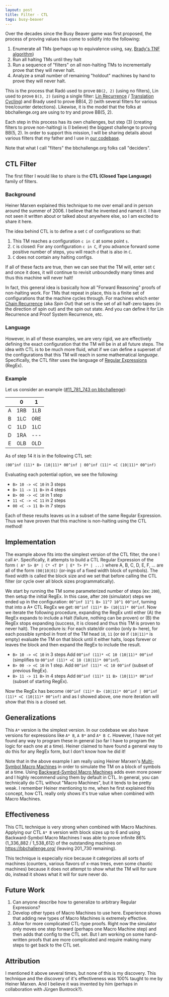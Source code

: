 ```yaml
---
layout: post
title: Filter - CTL
tags: busy-beaver
---
```


Over the decades since the Busy Beaver game was first proposed, the process of proving values has come to solidify into the following:

 1. Enumerate all TMs (perhaps up to equivalence using, say, [Brady's TNF algorithm](https://nickdrozd.github.io/2022/01/14/bradys-algorithm.html))
 2. Run all halting TMs until they halt
 3. Run a sequence of "filters" on all non-halting TMs to incrementally prove that they will never halt.
 4. Analyze a small number of remaining "holdout" machines by hand to prove they will never halt.

This is the process that Radó used to prove `BB(2, 2)` (using no filters), Lin used to prove `B(3, 2)` (using a single filter: [Lin Recurrence](https://nickdrozd.github.io/2021/02/24/lin-recurrence-and-lins-algorithm.html) / [Translation Cycling](https://discuss.bbchallenge.org/t/decider-translated-cyclers/34)) and Brady used to prove BB(4, 2) (with several filters for various tree/counter detections). Likewise, it is the model that the folks at bbchallenge.org are using to try and prove BB(5, 2).

Each step in this process has its own challenges, but step (3) (creating filters to prove non-halting) is (I believe) the biggest challenge to proving BB(5, 2). In order to support this mission, I will be sharing details about various filters that my father and I use in [our codebase](https://github.com/sligocki/busy-beaver).

Note that what I call "filters" the bbchallenge.org folks call "deciders".


## CTL Filter

The first filter I would like to share is the **CTL (Closed Tape Language)** family of filters.

### Background

Heiner Marxen explained this technique to me over email and in person around the summer of 2006. I believe that he invented and named it. I have not seen it written about or talked about anywhere else, so I am excited to share it here.

The idea behind CTL is to define a set `C` of configurations so that:

 1. This TM reaches a configuration `c in C` at some point `s`.
 2. `C` is closed: For any configuration `c in C`, if you advance forward some positive number of steps, you will reach `d` that is also in `C`.
 3. `C` does not contain any halting configs.

If all of these facts are true, then we can see that the TM will, enter set `C` and once it does, it will continue to revisit unboundedly many times and thus this machine will never halt!

In fact, this general idea is basically how all "Forward Reasoning" proofs of non-halting work. For TMs that repeat in place, this is a finite set of configurations that the machine cycles through. For machines which enter [Chain Recurrence](https://www.sligocki.com/2022/02/27/bbb-search-process.html#chain-recurrence) (aka *Spin Out*) that set is the set of all half-zero tapes (in the direction of spin out) and the spin out state. And you can define it for Lin Recurrence and Proof System Recurrence, etc.


### Language

However, in all of these examples, we are very rigid, we are effectively defining the exact configuration that the TM will be in at all future steps. The idea with CTL is to be much more fluid, what if we can define a superset of the configurations that this TM will reach in some mathematical *language*. Specifically, the CTL filter uses the language of [Regular Expressions](https://en.wikipedia.org/wiki/Regular_expression) (RegEx).


### Example

Let us consider an example ([#11_781_743 on bbchallenge](https://bbchallenge.org/11781743)):

|     |  0  |  1  |
| :-: | :-: | :-: |
|  A  | 1RB | 1LB |
|  B  | 1LC | 0RE |
|  C  | 1LD | 1LC |
|  D  | 1RA | --- |
|  E  | 0LB | 0LD |

As of step 14 it is in the following CTL set:

`(00^inf (11)* B> (10|11)* 00^inf | 00^inf (11)* <C (10|11)* 00^inf)`

Evaluating each potential option, we see the following:

  * `B> 10 -> <C 10` in 3 steps
  * `B> 11 -> 11 B>` in 4 steps
  * `B> 00 -> <C 10` in 1 step
  * `11 <C -> <C 11` in 2 steps
  * `00 <C -> 11 B>` in 7 steps

Each of these results leaves us in a subset of the same Regular Expression. Thus we have proven that this machine is non-halting using the CTL method!


## Implementation

The example above fits into the simplest version of the CTL filter, the one I call `A*`. Specifically, it attempts to build a CTL Regular Expression of the form `( A* S> B* | C* <T D* | E* T> F* | ...)` where A, B, C, D, E, F, ... are all of the form `(00|10|01)` (or-ings of a fixed width block of symbols). The fixed width is called the block size and we set that before calling the CTL filter (or cycle over all block sizes programmatically).

We start by running the TM some parameterized number of steps (ex: `200`), then setup the initial RegEx. In this case, after `200` (simulator) steps we ended up in the configuration: `00^inf 11^1 B> 11^7 10^1 00^inf`, turning that into a A* CTL RegEx we get: `00^inf (11)* B> (10|11)* 00^inf`. Now we iterate the following procedure, expanding the RegEx until either (A) the RegEx expands to include a Halt (failure, nothing can be proven) or (B) the RegEx stops expanding (success, it is closed and thus this TM is proven to never halt). The procedure is: For each state/dir combo (only `B>` here), for each possible symbol in front of the TM head `10`, `11` (or `00` if `(10|11)*` is empty) evaluate the TM on that block until it either halts, loops forever or leaves the block and then expand the RegEx to include the result.

  * `B> 10 -> <C 10` in 3 steps Add `00^inf (11)* <C 10 (10|11)* 00^inf` (simplifies to `00^inf (11)* <C 10 (10|11)* 00^inf`).
  * `B> 00 -> <C 10` in 1 step. Add `00^inf (11)* <C 10 00^inf` (subset of previous RegEx).
  * `B> 11 -> 11 B>` in 4 steps Add `00^inf (11)* 11 B> (10|11)* 00^inf` (subset of starting RegEx).

Now the RegEx has become `(00^inf (11)* B> (10|11)* 00^inf | 00^inf (11)* <C (10|11)* 00^inf)` and as I showed above, one more iteration will show that this is a closed set.


## Generalizations

This `A*` version is the simplest version. In our codebase we also have versions for expressions like `A* B`, `A B*` and `A* B C`. However, I have not yet found any way to program these in general (so far I have to program the logic for each one at a time). Heiner claimed to have found a general way to do this for any RegEx form, but I don't know how he did it!

Note that in the above example I am really using Heiner Marxen's [Multi-Symbol Macro Machines](http://turbotm.de/~heiner/BB/macro.html#4.1) in order to simulate the TM on a block of symbols at a time. Using [Backward-Symbol Macro Machines](http://turbotm.de/~heiner/BB/macro.html#4.2) adds even more power and I highly recommend using them by default in CTL. In general, you can technically do CTL without "Macro Machines", but it tends to be pretty weak. I remember Heiner mentioning to me, when he first explained this concept, how CTL really only shows it's true value when combined with Macro Machines.


## Effectiveness

This CTL technique is very strong when combined with Macro Machines. Applying our CTL `A* B` version with block sizes up to 6 and using Backward-Symbol Macro Machines I was able to prove infinite 86% (1_336_882 / 1_538_612) of the outstanding machines on https://bbchallenge.org/ (leaving 201_730 remaining).

This technique is especially nice because it categorizes all sorts of machines (counters, various flavors of x-mas trees, even some chaotic machines) because it does not attempt to show what the TM will for sure do, instead it shows what it will for sure never do.


## Future Work

 1. Can anyone describe how to generalize to arbitrary Regular Expressions?
 2. Develop other types of Macro Machines to use here. Experience shows that adding new types of Macro Machines is extremely effective.
 3. Allow for more complicated CTL-type proofs. Right now the simulator only moves one step forward (perhaps one Macro Machine step) and then adds that config to the CTL set. But I am working on some hand-written proofs that are more complicated and require making many steps to get back to the CTL set.


## Attribution

I mentioned it above several times, but none of this is my discovery. This technique and the discovery of it's effectiveness was 100% taught to me by Heiner Marxen. And I believe it was invented by him (perhaps in collaboration with Jürgen Buntrock?).
